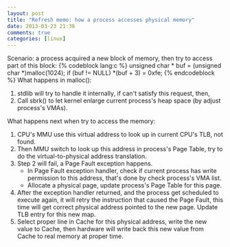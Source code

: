 ```yaml
---
layout: post
title: "Refresh memo: how a process accesses physical memory"
date: 2013-03-23 21:39
comments: true
categories: [linux]
---
```

Scenario: a process acquired a new block of memory, then try to access part of this block:
{% codeblock lang:c %}
        unsigned char * buf = (unsigned char *)malloc(1024);
        if (buf != NULL)
                *(buf + 3) = 0xfe;
{% endcodeblock %}
What happens in malloc():

1. stdlib will try to handle it internally, if can't satisfy this request, then,
2. Call sbrk() to let kernel enlarge current process's heap space (by adjust process's VMAs).

What happens next when try to access the memory:

1. CPU's MMU use this virtual address to look up in current CPU's TLB, not found.
2. Then MMU switch to look up this address in process's Page Table, try to do the virtual-to-physical address translation. 
3. Step 2 will fail, a Page Fault exception happens.
   * In Page Fault exception handler, check if current process has write permission to this address, that's done by check process's VMA list.
   * Allocate a physical page, update process's Page Table for this page.
4. After the exception handler returned, and the process get scheduled to execute again, it will retry the instruction that caused the Page Fault, this time will get correct physical address pointed to the new page. Update TLB entry for this new map.
5. Select proper line in Cache for this physical address, write the new value to Cache, then hardware will write back this new value from Cache to real memory at proper time. 
